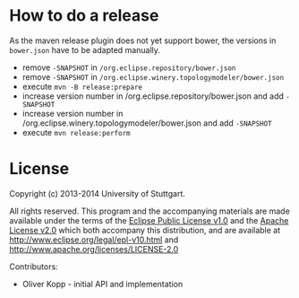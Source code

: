 # How to do a release

As the maven release plugin does not yet support bower, the versions in `bower.json` have to be adapted manually.

- remove `-SNAPSHOT` in `/org.eclipse.repository/bower.json`
- remove `-SNAPSHOT` in `/org.eclipse.winery.topologymodeler/bower.json`
- execute `mvn -B release:prepare`
- increase version number in /org.eclipse.repository/bower.json and add `-SNAPSHOT`
- increase version number in /org.eclipse.winery.topologymodeler/bower.json and add `-SNAPSHOT`
- execute `mvn release:perform`

# License
Copyright (c) 2013-2014 University of Stuttgart.

All rights reserved. This program and the accompanying materials
are made available under the terms of the [Eclipse Public License v1.0]
and the [Apache License v2.0] which both accompany this distribution,
and are available at http://www.eclipse.org/legal/epl-v10.html
and http://www.apache.org/licenses/LICENSE-2.0

Contributors:
* Oliver Kopp - initial API and implementation


 [Apache License v2.0]: http://www.apache.org/licenses/LICENSE-2.0.html
 [Eclipse Public License v1.0]: http://www.eclipse.org/legal/epl-v10.html
